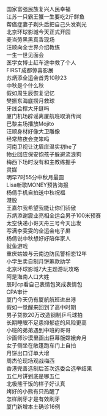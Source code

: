 国家富强民族复兴人民幸福  
江苏一只霸王蟹一生要吃2斤鲜鱼  
帮癌症妻子剃头后把自己头发剃光  
北京环球影城今天正式开园  
麦当劳黑黑真香现场  
汪顺向全世界介绍教练  
一生一世见面会  
医学女博士赶车途中救了个人  
FIRST成都惊喜影展  
苏炳添全运会首秀10秒23  
中秋是个什么秋  
假如周生辰恢复记忆  
樊振东海底捞月救球  
牙线会撑大牙缝吗  
厦门机场辟谣离厦航班取消传闻  
巴黎主场播放Mojito  
汪顺身材好像大卫雕像  
经常熬夜会变笨吗  
河南卫视让沈眉庄温实初he了  
物业回应保安抱孩子躲避流浪狗  
梅西下场时没有和主教练握手  
灵媒  
明早7时55分中秋月最圆  
Lisa新歌MONEY预告海报  
杨倩手机自拍送中秋祝福  
港股  
王嘉尔我希望我能让你们骄傲  
苏炳添谢震业亮相全运会男子100米预赛  
太空快递小哥天舟三号今天出发  
写满李雯雯的全运会电子屏  
杨倩说中秋想好好陪伴家人  
鱿鱼游戏  
重庆姑娘与云南边防民警相恋12年  
小学生卖自制月饼筹款助学  
北京环球影城7大主题游玩攻略  
阿是海南人口大姓  
辰时cp看自己表情包笑成表情包  
CPA审计  
厦门今天仍有厦航航班进出港  
假如一觉醒来回到了高中时期  
男子贷款20万改造钢制乒乓球拍  
长期睡眠不足患抑郁症的风险更高  
小班的弟弟遇到中班的哥哥  
沙画师沙漠里画出巨幕版嫦娥奔月  
女子侧坐在敞篷跑车门上自拍  
月饼出口订单大增  
周杰伦现场观战梅西  
香港完善选制后首次选委会选举结果  
五仁月饼到底是哪五仁  
北极熊干饭的样子好认真  
烤好的小熊有只热醒了  
怎样刷牙才是有效刷牙  
厦门新增本土确诊16例  
